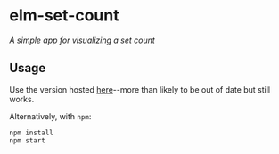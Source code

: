 # elm-set-count

_A simple app for visualizing a set count_

## Usage

Use the version hosted [here](https://ivanthetricourne.github.io/set-count-app/index.html)--more than likely to be out of date but still works.

Alternatively, with `npm`:

```
npm install
npm start
```
